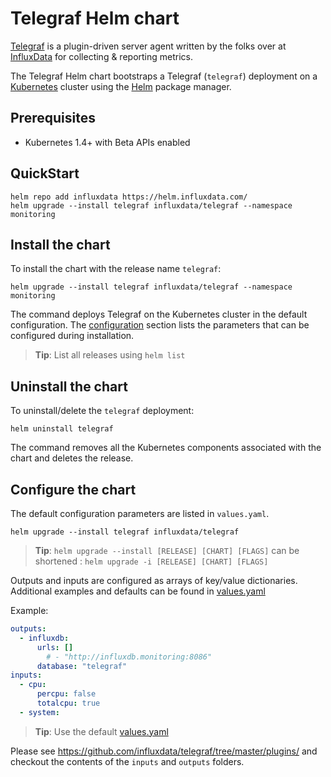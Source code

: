 # Telegraf Helm chart

[Telegraf](https://github.com/influxdata/telegraf) is a plugin-driven server agent written by the folks over at [InfluxData](https://influxdata.com) for collecting & reporting metrics.

The Telegraf Helm chart bootstraps a Telegraf (`telegraf`) deployment on a [Kubernetes](http://kubernetes.io) cluster using the [Helm](https://helm.sh) package manager.

## Prerequisites

- Kubernetes 1.4+ with Beta APIs enabled

## QuickStart

```console
helm repo add influxdata https://helm.influxdata.com/
helm upgrade --install telegraf influxdata/telegraf --namespace monitoring
```

## Install the chart

To install the chart with the release name `telegraf`:

```console
helm upgrade --install telegraf influxdata/telegraf --namespace monitoring
```

The command deploys Telegraf on the Kubernetes cluster in the default configuration. The [configuration](#configuration) section lists the parameters that can be configured during installation.

> **Tip**: List all releases using `helm list`

## Uninstall the chart

To uninstall/delete the `telegraf` deployment:

```console
helm uninstall telegraf
```

The command removes all the Kubernetes components associated with the chart and deletes the release.

## Configure the chart

The default configuration parameters are listed in `values.yaml`.

```console
helm upgrade --install telegraf influxdata/telegraf
```

> **Tip**: `helm upgrade --install [RELEASE] [CHART] [FLAGS]` can be shortened : `helm upgrade -i [RELEASE] [CHART] [FLAGS]`

Outputs and inputs are configured as arrays of key/value dictionaries. Additional examples and defaults can be found in [values.yaml](values.yaml)

Example:

```yaml
outputs:
  - influxdb:
      urls: []
        # - "http://influxdb.monitoring:8086"
      database: "telegraf"
inputs:
  - cpu:
      percpu: false
      totalcpu: true
  - system:
```

> **Tip**: Use the default [values.yaml](values.yaml)

Please see https://github.com/influxdata/telegraf/tree/master/plugins/ and checkout the contents of the `inputs` and `outputs` folders.

